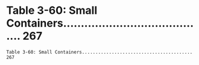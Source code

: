 # Table 3-60: Small Containers......................................... 267

```
Table 3-60: Small Containers......................................... 267
```
